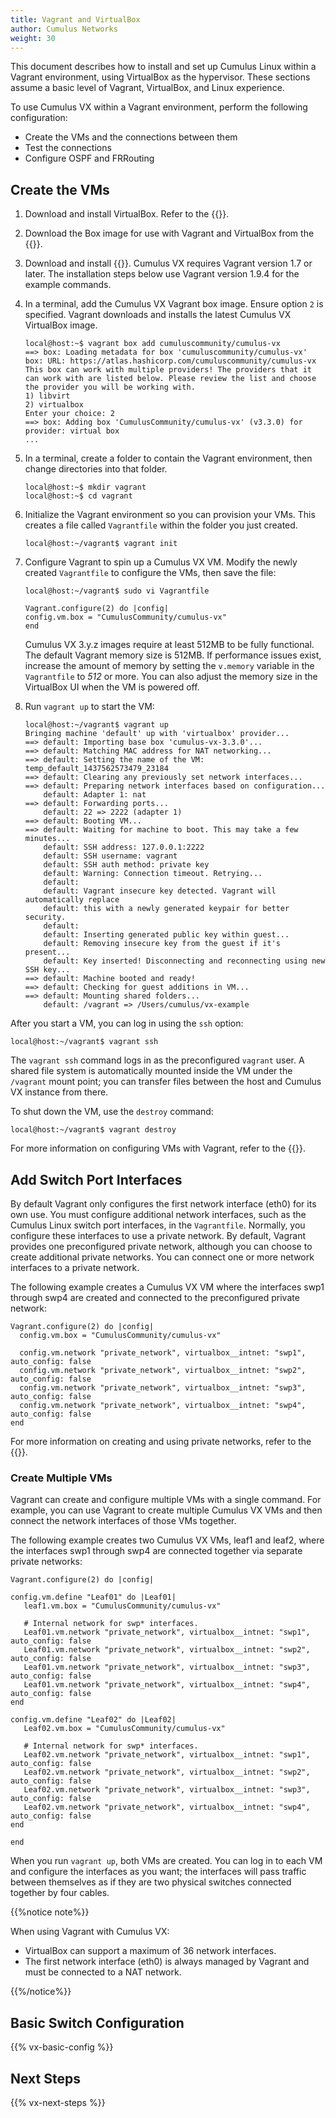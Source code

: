 ```yaml
---
title: Vagrant and VirtualBox
author: Cumulus Networks
weight: 30
---
```

This document describes how to install and set up Cumulus Linux within a Vagrant environment, using VirtualBox as the hypervisor. These sections assume a basic level of Vagrant, VirtualBox, and Linux experience.

To use Cumulus VX within a Vagrant environment, perform the following configuration:

- Create the VMs and the connections between them
- Test the connections
- Configure OSPF and FRRouting

## Create the VMs

1. Download and install VirtualBox. Refer to the {{<exlink url="https://www.virtualbox.org/wiki/Downloads" text="VirtualBox documentation">}}.

2. Download the Box image for use with Vagrant and VirtualBox from the {{<exlink url="https://cumulusnetworks.com/products/cumulus-vx/download/" text="Cumulus Networks website">}}.

3. Download and install {{<exlink url="https://www.vagrantup.com/downloads.html" text="Vagrant">}}. Cumulus VX requires Vagrant version 1.7 or later. The installation steps below use Vagrant version 1.9.4 for the example commands.

4. In a terminal, add the Cumulus VX Vagrant box image. Ensure option `2` is specified. Vagrant downloads and installs the latest Cumulus VX VirtualBox image.

   ```
   local@host:~$ vagrant box add cumuluscommunity/cumulus-vx
   ==> box: Loading metadata for box 'cumuluscommunity/cumulus-vx'
   box: URL: https://atlas.hashicorp.com/cumuluscommunity/cumulus-vx
   This box can work with multiple providers! The providers that it
   can work with are listed below. Please review the list and choose
   the provider you will be working with.
   1) libvirt
   2) virtualbox
   Enter your choice: 2
   ==> box: Adding box 'CumulusCommunity/cumulus-vx' (v3.3.0) for provider: virtual box
   ...
   ```

5. In a terminal, create a folder to contain the Vagrant environment, then change directories into that folder.

   ```
   local@host:~$ mkdir vagrant
   local@host:~$ cd vagrant
   ```

6. Initialize the Vagrant environment so you can provision your VMs. This creates a file called `Vagrantfile` within the folder you just created.

   ```
   local@host:~/vagrant$ vagrant init
   ```

7. Configure Vagrant to spin up a Cumulus VX VM. Modify the newly created `Vagrantfile` to configure the VMs, then save the file:

   ```
   local@host:~/vagrant$ sudo vi Vagrantfile

   Vagrant.configure(2) do |config|
   config.vm.box = "CumulusCommunity/cumulus-vx"
   end
   ```

   Cumulus VX 3.y.z images require at least 512MB to be fully functional. The default Vagrant memory size is 512MB. If performance issues exist, increase the amount of memory by setting the `v.memory` variable in the `Vagrantfile` to *512* or more. You can also adjust the memory size in the VirtualBox UI when the VM is powered off.

8. Run `vagrant up` to start the VM:

   ```
   local@host:~/vagrant$ vagrant up
   Bringing machine 'default' up with 'virtualbox' provider...
   ==> default: Importing base box 'cumulus-vx-3.3.0'...
   ==> default: Matching MAC address for NAT networking...
   ==> default: Setting the name of the VM: temp_default_1437562573479_23184
   ==> default: Clearing any previously set network interfaces...
   ==> default: Preparing network interfaces based on configuration...
       default: Adapter 1: nat
   ==> default: Forwarding ports...
       default: 22 => 2222 (adapter 1)
   ==> default: Booting VM...
   ==> default: Waiting for machine to boot. This may take a few minutes...
       default: SSH address: 127.0.0.1:2222
       default: SSH username: vagrant
       default: SSH auth method: private key
       default: Warning: Connection timeout. Retrying...
       default:
       default: Vagrant insecure key detected. Vagrant will automatically replace
       default: this with a newly generated keypair for better security.
       default:
       default: Inserting generated public key within guest...
       default: Removing insecure key from the guest if it's present...
       default: Key inserted! Disconnecting and reconnecting using new SSH key...
   ==> default: Machine booted and ready!
   ==> default: Checking for guest additions in VM...
   ==> default: Mounting shared folders...
       default: /vagrant => /Users/cumulus/vx-example
   ```

After you start a VM, you can log in using the `ssh` option:

   ```
   local@host:~/vagrant$ vagrant ssh
   ```

The `vagrant ssh` command logs in as the preconfigured `vagrant` user. A shared file system is automatically mounted inside the VM under the `/vagrant` mount point; you can transfer files between the host and Cumulus VX instance from there.

To shut down the VM, use the `destroy` command:

   ```
   local@host:~/vagrant$ vagrant destroy
   ```

For more information on configuring VMs with Vagrant, refer to the {{<exlink url="https://docs.vagrantup.com/v2/" text="Vagrant documentation">}}.

## Add Switch Port Interfaces

By default Vagrant only configures the first network interface (eth0) for its own use. You must configure additional network interfaces, such as the Cumulus Linux switch port interfaces, in the `Vagrantfile`. Normally, you configure these interfaces to use a private network. By default, Vagrant provides one preconfigured private network, although you can choose to create additional private networks. You can connect one or more network interfaces to a private network.

The following example creates a Cumulus VX VM where the interfaces swp1 through swp4 are created and connected to the preconfigured private network:

   ```
   Vagrant.configure(2) do |config|
     config.vm.box = "CumulusCommunity/cumulus-vx"

     config.vm.network "private_network", virtualbox__intnet: "swp1", auto_config: false
     config.vm.network "private_network", virtualbox__intnet: "swp2", auto_config: false
     config.vm.network "private_network", virtualbox__intnet: "swp3", auto_config: false
     config.vm.network "private_network", virtualbox__intnet: "swp4", auto_config: false
   end
   ```

For more information on creating and using private networks, refer to the {{<exlink url="https://docs.vagrantup.com/v2/networking/private_network.html" text="Vagrant documentation">}}.

### Create Multiple VMs

Vagrant can create and configure multiple VMs with a single command. For example, you can use Vagrant to create multiple Cumulus VX VMs and then connect the network interfaces of those VMs together.

The following example creates two Cumulus VX VMs, leaf1 and leaf2, where the interfaces swp1 through swp4 are connected together via separate private networks:

   ```
   Vagrant.configure(2) do |config|

   config.vm.define "Leaf01" do |Leaf01|
      leaf1.vm.box = "CumulusCommunity/cumulus-vx"

      # Internal network for swp* interfaces.
      Leaf01.vm.network "private_network", virtualbox__intnet: "swp1", auto_config: false
      Leaf01.vm.network "private_network", virtualbox__intnet: "swp2", auto_config: false
      Leaf01.vm.network "private_network", virtualbox__intnet: "swp3", auto_config: false
      Leaf01.vm.network "private_network", virtualbox__intnet: "swp4", auto_config: false
   end

   config.vm.define "Leaf02" do |Leaf02|
      Leaf02.vm.box = "CumulusCommunity/cumulus-vx"

      # Internal network for swp* interfaces.
      Leaf02.vm.network "private_network", virtualbox__intnet: "swp1", auto_config: false
      Leaf02.vm.network "private_network", virtualbox__intnet: "swp2", auto_config: false
      Leaf02.vm.network "private_network", virtualbox__intnet: "swp3", auto_config: false
      Leaf02.vm.network "private_network", virtualbox__intnet: "swp4", auto_config: false
   end

   end
   ```

When you run `vagrant up`, both VMs are created. You can log in to each VM and configure the interfaces as you want; the interfaces will pass traffic between themselves as if they are two physical switches connected together by four cables.

{{%notice note%}}

When using Vagrant with Cumulus VX:

- VirtualBox can support a maximum of 36 network interfaces.
- The first network interface (eth0) is always managed by Vagrant and must be connected to a NAT network.

{{%/notice%}}

## Basic Switch Configuration

{{% vx-basic-config %}}

## Next Steps

{{% vx-next-steps %}}
